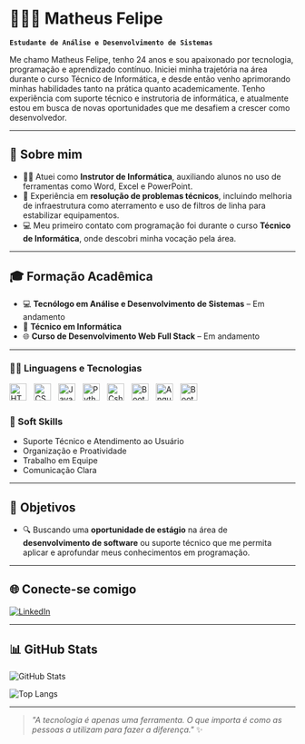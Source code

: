# 👨🏻‍💻 Matheus Felipe

**`Estudante de Análise e Desenvolvimento de Sistemas`**

Me chamo Matheus Felipe, tenho 24 anos e sou apaixonado por tecnologia, programação e aprendizado contínuo. Iniciei minha trajetória na área durante o curso Técnico de Informática, e desde então venho aprimorando minhas habilidades tanto na prática quanto academicamente. Tenho experiência com suporte técnico e instrutoria de informática, e atualmente estou em busca de novas oportunidades que me desafiem a crescer como desenvolvedor.

---

## 🧠 Sobre mim

* 👨‍🏫 Atuei como **Instrutor de Informática**, auxiliando alunos no uso de ferramentas como Word, Excel e PowerPoint.
* 🧰 Experiência em **resolução de problemas técnicos**, incluindo melhoria de infraestrutura como aterramento e uso de filtros de linha para estabilizar equipamentos.
* 💻 Meu primeiro contato com programação foi durante o curso **Técnico de Informática**, onde descobri minha vocação pela área.

---

## 🎓 Formação Acadêmica

* 💻 **Tecnólogo em Análise e Desenvolvimento de Sistemas** – Em andamento
* 💾 **Técnico em Informática**
* 🌐 **Curso de Desenvolvimento Web Full Stack** – Em andamento

---

### 👨‍💻 Linguagens e Tecnologias

<img 
    align="left" 
    alt="HTML"
    title="HTML" 
    width="30px" 
    style="padding-right: 10px;" 
    src="https://cdn.jsdelivr.net/gh/devicons/devicon@latest/icons/html5/html5-original.svg" 
/>

<img 
    align="left" 
    alt="CSS" 
    title="CSS"
    width="30px" 
    style="padding-right: 10px;" 
    src="https://cdn.jsdelivr.net/gh/devicons/devicon@latest/icons/css3/css3-original.svg" 
/>
<img 
    align="left" 
    alt="JavaScript" 
    title="JavaScript"
    width="30px" 
    style="padding-right: 10px;" 
    src="https://cdn.jsdelivr.net/gh/devicons/devicon@latest/icons/javascript/javascript-original.svg" 
/>

<img 
    align="left" 
    alt="Python" 
    title="Python"
    width="30px" 
    style="padding-right: 10px;" 
    src="https://cdn.jsdelivr.net/gh/devicons/devicon@latest/icons/python/python-original.svg" 
/>

<img 
    align="left" 
    alt="Csharp" 
    title="csharp"
    width="30px" 
    style="padding-right: 10px;" 
    src="https://cdn.jsdelivr.net/gh/devicons/devicon@latest/icons/csharp/csharp-original.svg" 
/>

<img 
    align="left" 
    alt="Bootstrap"
    title="Bootstrap" 
    width="30px" 
    style="padding-right: 10px;" 
    src="https://cdn.jsdelivr.net/gh/devicons/devicon@latest/icons/bootstrap/bootstrap-original.svg" 
/>

<img 
    align="left" 
    alt="Angularjs"
    title="Angularjs" 
    width="30px" 
    style="padding-right: 10px;" 
    src="https://cdn.jsdelivr.net/gh/devicons/devicon@latest/icons/angularjs/angularjs-original.svg" 
/>

<img 
    align="left" 
    alt="Bootstrap"
    title="Bootstrap" 
    width="30px" 
    style="padding-right: 10px;" 
    src="https://cdn.jsdelivr.net/gh/devicons/devicon@latest/icons/mysql/mysql-original.svg" 
/>

<br/>
<br/>


### 💼 Soft Skills

* Suporte Técnico e Atendimento ao Usuário
* Organização e Proatividade
* Trabalho em Equipe
* Comunicação Clara

---

## 🌟 Objetivos

* 🔍 Buscando uma **oportunidade de estágio** na área de **desenvolvimento de software** ou suporte técnico que me permita aplicar e aprofundar meus conhecimentos em programação.

---

## 🌐 Conecte-se comigo

[![LinkedIn](https://img.shields.io/badge/-Matheus%20Felipe-0077B5?style=for-the-badge\&logo=linkedin\&logoColor=white)](https://www.linkedin.com/in/matheusfelipedacostasilva/)

---

## 📊 GitHub Stats

![GitHub Stats](https://github-readme-stats.vercel.app/api?username=MatheusFelipe-Code\&theme=tokyonight\&show_icons=true\&locale=pt-br\&include_all_commits=true)

![Top Langs](https://github-readme-stats.vercel.app/api/top-langs/?username=MatheusFelipe-Code\&theme=tokyonight\&layout=compact\&langs_count=8)

---

> *"A tecnologia é apenas uma ferramenta. O que importa é como as pessoas a utilizam para fazer a diferença."* ✨

